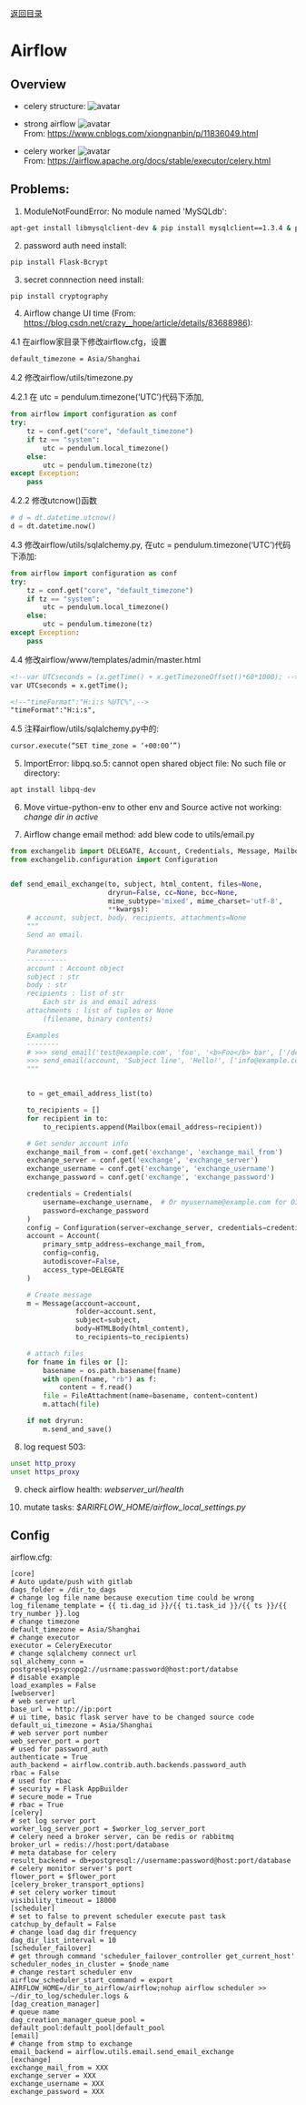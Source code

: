 [返回目录](../README.md)
# Airflow
## Overview
* celery structure:
  ![avatar](../img/celeryStructure.png)

* strong airflow
  ![avatar](../img/strongAirflow.png)
  <br>From: https://www.cnblogs.com/xiongnanbin/p/11836049.html
  
* celery worker
  ![avatar](../img/celery.png)
  <br>From: https://airflow.apache.org/docs/stable/executor/celery.html
  
## Problems:
1. ModuleNotFoundError: No module named 'MySQLdb':
```bash
apt-get install libmysqlclient-dev & pip install mysqlclient==1.3.4 & pip install Flask-MySQLdb==0.2.0
```

2. password auth need install:
```bash
pip install Flask-Bcrypt
```

3. secret connnection need install:
```bash
pip install cryptography
```

4. Airflow change UI time (From: https://blog.csdn.net/crazy__hope/article/details/83688986): 

4.1 在airflow家目录下修改airflow.cfg，设置
```bash
default_timezone = Asia/Shanghai
```
4.2 修改airflow/utils/timezone.py

4.2.1 在 utc = pendulum.timezone(‘UTC’)代码下添加,
```python
from airflow import configuration as conf
try:
	tz = conf.get("core", "default_timezone")
	if tz == "system":
		utc = pendulum.local_timezone()
	else:
		utc = pendulum.timezone(tz)
except Exception:
	pass
```
4.2.2 修改utcnow()函数
```python
# d = dt.datetime.utcnow()
d = dt.datetime.now()
```

4.3 修改airflow/utils/sqlalchemy.py, 在utc = pendulum.timezone(‘UTC’)代码下添加:
```python
from airflow import configuration as conf
try:
	tz = conf.get("core", "default_timezone")
	if tz == "system":
		utc = pendulum.local_timezone()
	else:
		utc = pendulum.timezone(tz)
except Exception:
	pass
```

4.4 修改airflow/www/templates/admin/master.html
```html
<!--var UTCseconds = (x.getTime() + x.getTimezoneOffset()*60*1000); -->
var UTCseconds = x.getTime();

<!--"timeFormat":"H:i:s %UTC%",-->
"timeFormat":"H:i:s",
```

4.5 注释airflow/utils/sqlalchemy.py中的:
```html
cursor.execute(“SET time_zone = ‘+00:00’”)
```


5. ImportError: libpq.so.5: cannot open shared object file: No such file or directory:
```bash
apt install libpq-dev
```

6. Move virtue-python-env to other env and Source active not working:
*change dir in active*

7. Airflow change email method:
add blew code to utils/email.py
```python
from exchangelib import DELEGATE, Account, Credentials, Message, Mailbox, FileAttachment, NTLM, HTMLBody
from exchangelib.configuration import Configuration


def send_email_exchange(to, subject, html_content, files=None,
                        dryrun=False, cc=None, bcc=None,
                        mime_subtype='mixed', mime_charset='utf-8',
                        **kwargs):
    # account, subject, body, recipients, attachments=None
    """
    Send an email.

    Parameters
    ----------
    account : Account object
    subject : str
    body : str
    recipients : list of str
        Each str is and email adress
    attachments : list of tuples or None
        (filename, binary contents)

    Examples
    --------
    # >>> send_email('test@example.com', 'foo', '<b>Foo</b> bar', ['/dev/null'], dryrun=True)
    >>> send_email(account, 'Subject line', 'Hello!', ['info@example.com'])
    """


    to = get_email_address_list(to)

    to_recipients = []
    for recipient in to:
        to_recipients.append(Mailbox(email_address=recipient))

    # Get sender account info
    exchange_mail_from = conf.get('exchange', 'exchange_mail_from')
    exchange_server = conf.get('exchange', 'exchange_server')
    exchange_username = conf.get('exchange', 'exchange_username')
    exchange_password = conf.get('exchange', 'exchange_password')

    credentials = Credentials(
        username=exchange_username,  # Or myusername@example.com for O365
        password=exchange_password
    )
    config = Configuration(server=exchange_server, credentials=credentials, auth_type=NTLM)
    account = Account(
        primary_smtp_address=exchange_mail_from,
        config=config,
        autodiscover=False,
        access_type=DELEGATE
    )

    # Create message
    m = Message(account=account,
                folder=account.sent,
                subject=subject,
                body=HTMLBody(html_content),
                to_recipients=to_recipients)

    # attach files
    for fname in files or []:
        basename = os.path.basename(fname)
        with open(fname, "rb") as f:
            content = f.read()
        file = FileAttachment(name=basename, content=content)
        m.attach(file)

    if not dryrun:
        m.send_and_save()
```

8. log request 503:
  ```bash
  unset http_proxy
  unset https_proxy
  ```

9. check airflow health:
  *webserver_url/health*
  
10. mutate tasks:
  *$ARIRFLOW_HOME/airflow_local_settings.py*
  
## Config
airflow.cfg:
```editorconfig
[core]
# Auto update/push with gitlab
dags_folder = /dir_to_dags
# change log file name because execution time could be wrong
log_filename_template = {{ ti.dag_id }}/{{ ti.task_id }}/{{ ts }}/{{ try_number }}.log
# change timezone
default_timezone = Asia/Shanghai
# change executor
executor = CeleryExecutor
# change sqlalchemy connect url
sql_alchemy_conn = postgresql+psycopg2://usrname:password@host:port/databse
# disable example
load_examples = False
[webserver]
# web server url
base_url = http://ip:port
# ui time, basic flask server have to be changed source code
default_ui_timezone = Asia/Shanghai
# web server port number
web_server_port = port
# used for password_auth
authenticate = True
auth_backend = airflow.contrib.auth.backends.password_auth
rbac = False
# used for rbac
# security = Flask AppBuilder
# secure_mode = True
# rbac = True
[celery]
# set log server port
worker_log_server_port = $worker_log_server_port
# celery need a broker server, can be redis or rabbitmq
broker_url = redis://host:port/database
# meta database for celery
result_backend = db+postgresql://username:password@host:port/database
# celery monitor server's port
flower_port = $flower_port
[celery_broker_transport_options]
# set celery worker timout
visibility_timeout = 18000
[scheduler]
# set to false to prevent scheduler execute past task
catchup_by_default = False
# change load dag dir frequency
dag_dir_list_interval = 10
[scheduler_failover]
# get through command 'scheduler_failover_controller get_current_host'
scheduler_nodes_in_cluster = $node_name
# change restart scheduler env
airflow_scheduler_start_command = export AIRFLOW_HOME=/dir_to_airflow/airflow;nohup airflow scheduler >> ~/dir_to_log/scheduler.logs &
[dag_creation_manager]
# queue name
dag_creation_manager_queue_pool = default_pool:default_pool|default_pool
[email]
# change from stmp to exchange
email_backend = airflow.utils.email.send_email_exchange
[exchange]
exchange_mail_from = XXX
exchange_server = XXX
exchange_username = XXX
exchange_password = XXX
```
